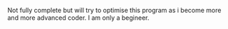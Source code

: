 Not fully complete but will try to optimise this program as i become more and more advanced coder.
I am only a begineer. 
